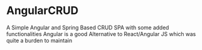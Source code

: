 # AngularCRUD
A Simple Angular and Spring Based CRUD SPA with some added functionalities
Angular is a good Alternative to React/Angular JS which was quite a burden to maintain
